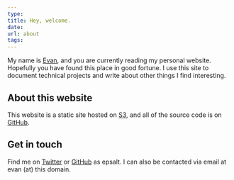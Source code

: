 ```yaml
---
type:
title: Hey, welcome.
date:
url: about
tags:
---
```


My name is [Evan][me], and you are currently reading my personal
website. Hopefully you have found this place in good fortune. I use
this site to document technical projects and write about other things
I find interesting.

## About this website

This website is a static site hosted on [S3][s3], and all of the
source code is on [GitHub][github-homepage].

## Get in touch

Find me on [Twitter][twitter] or [GitHub][github] as epsalt. I can
also be contacted via email at evan (at) this domain.

[me]: https://keybase.io/epsalt
[s3]: https://aws.amazon.com/s3/
[github-homepage]: https://github.com/epsalt/homepage
[skele]: http://getskeleton.com/
[highlight]: https://highlightjs.org/
[twitter]: https://twitter.com/epsalt
[github]: https://github.com/epsalt
